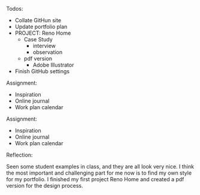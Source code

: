 

Todos:

 - Collate GitHun site
 - Update portfolio plan
 - PROJECT: Reno Home
	 - Case Study
		 - 	interview
		 - observation
	 - pdf version
		 - Adobe Illustrator
 - Finish GitHub settings


Assignment:

 - Inspiration
 - Online journal
 - Work plan calendar



Assignment:

 - Inspiration
 - Online journal
 - Work plan calendar


Reflection:

Seen some student examples in class, and they are all look very nice. I think the most important and challenging part for me now is to find my own style for my portfolio.
I finished my first project Reno Home and created a pdf version for the design process.

